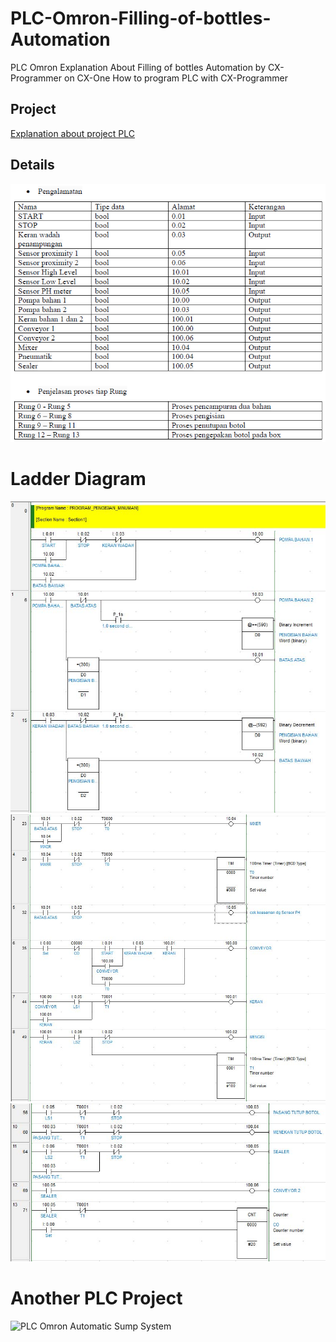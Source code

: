 # PLC-Omron-Filling-of-bottles-Automation
PLC Omron Explanation About Filling of bottles Automation by CX-Programmer on CX-One
How to program PLC with CX-Programmer 

## Project

[Explanation about project PLC](https://youtu.be/a6hl7-lfZ4Q) 

## Details
![Tables](Table-of-Address.PNG)

# Ladder Diagram
![Program1](Program1.jpg)
![Program2](Program2.jpg)
![Program3](Program3.jpg)

# Another PLC Project
![PLC Omron Automatic Sump System](https://github.com/electricianinsomniac/PLC-Omron-Automatic-Sump-System)
